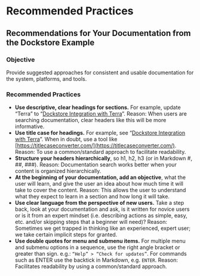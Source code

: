 # Recommended Practices

## Recommendations for Your Documentation from the Dockstore Example

### Objective

Provide suggested approaches for consistent and usable documentation for the system, platforms, and tools.

### Recommended Practices

* **Use descriptive, clear headings for sections.** For example, update “Terra” to “[Dockstore Integration with Terra](https://github.com/nhlbidatastage/documentation/tree/749e37fc4d5685e7c6ecd324b8ebf4992f6d0fab/community-tools/dockstore-example.md)”. Reason: When users are searching documentation, clear headers like this will be more informative.
* **Use title case for headings.** For example, see “[Dockstore Integration with Terra](https://github.com/nhlbidatastage/documentation/tree/749e37fc4d5685e7c6ecd324b8ebf4992f6d0fab/community-tools/dockstore-example.md)”. When in doubt, use a tool like [https://titlecaseconverter.com/](https://titlecaseconverter.com/). Reason: To use a common/standard approach to facilitate readability.
* **Structure your headers hierarchically**, so h1, h2, h3 \(or in Markdown \#, \#\#, \#\#\#\). Reason: Documentation search works better when your content is organized hierarchically.
* **At the beginning of your documentation, add an objective**, what the user will learn, and give the user an idea about how much time it will take to cover the content. Reason: This allows the user to understand what they expect to learn in a section and how long it will take. 
* **Use clear language from the perspective of new users.** Take a step back, look at your documentation and ask, is it written for novice users or is it from an expert mindset \(i.e. describing actions as simple, easy, etc. and/or skipping steps that a beginner will need\)? Reason: Sometimes we get trapped in thinking like an experienced, expert user; we take certain implicit steps for granted.
* **Use double quotes for menu and submenu items.** For multiple menu and submenu options in a sequence, use the right angle bracket or greater than sign. e.g.: `“Help” > “Check for updates”`. For commands such as ENTER use the backtick in Markdown, e.g. `ENTER`. Reason: Facilitates readability by using a common/standard approach.

